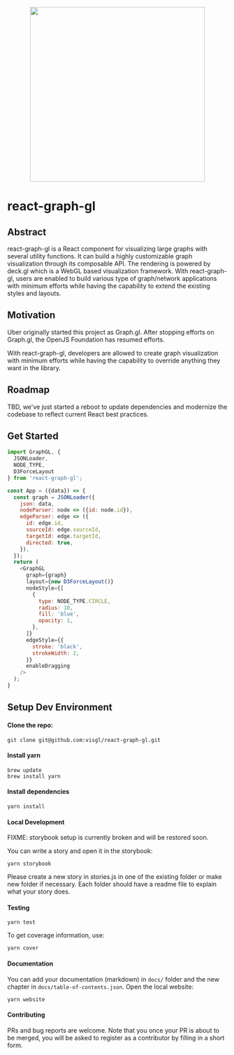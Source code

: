 <p align="center">
  <img src="https://i.imgur.com/BF9aOEu.png" height="400" />
</p>

# react-graph-gl

## Abstract
react-graph-gl is a React component for visualizing large graphs with several utility functions. It can build a highly customizable graph visualization through its composable API. The rendering is powered by deck.gl which is a WebGL based visualization framework.  With react-graph-gl, users are enabled to build various type of graph/network applications with minimum efforts while having the capability to extend the existing styles and layouts.

## Motivation
Uber originally started this project as Graph.gl. After stopping efforts on Graph.gl, the OpenJS Foundation has resumed efforts.

With react-graph-gl, developers are allowed to create graph visualization with minimum efforts while having the capability to override anything they want in the library.

## Roadmap

TBD, we've just started a reboot to update dependencies and modernize the codebase to reflect current React best practices.

## Get Started
```js
import GraphGL, {
  JSONLoader,
  NODE_TYPE,
  D3ForceLayout
} from 'react-graph-gl';

const App = ({data}) => {
  const graph = JSONLoader({
    json: data,
    nodeParser: node => ({id: node.id}),
    edgeParser: edge => ({
      id: edge.id,
      sourceId: edge.sourceId,
      targetId: edge.targetId,
      directed: true,
    }),
  });
  return (
    <GraphGL
      graph={graph}
      layout={new D3ForceLayout()}
      nodeStyle={[
        {
          type: NODE_TYPE.CIRCLE,
          radius: 10,
          fill: 'blue',
          opacity: 1,
        },
      ]}
      edgeStyle={{
        stroke: 'black',
        strokeWidth: 2,
      }}
      enableDragging
    />
  );
}
````


## Setup Dev Environment

#### Clone the repo:

```
git clone git@github.com:visgl/react-graph-gl.git
```

#### Install yarn

```
brew update
brew install yarn
```

#### Install dependencies

```
yarn install
```

#### Local Development

FIXME: storybook setup is currently broken and will be restored soon.

You can write a story and open it in the storybook:
```
yarn storybook
```
Please create a new story in stories.js in one of the existing folder or make new folder if necessary.
Each folder should have a readme file to explain what your story does.


#### Testing

```
yarn test
```

To get coverage information, use:

```
yarn cover
```

#### Documentation

You can add your documentation (markdown) in `docs/` folder and the new chapter in `docs/table-of-contents.json`.
Open the local website:
```
yarn website
```

#### Contributing

PRs and bug reports are welcome. Note that you once your PR is
about to be merged, you will be asked to register as a contributor
by filling in a short form.
